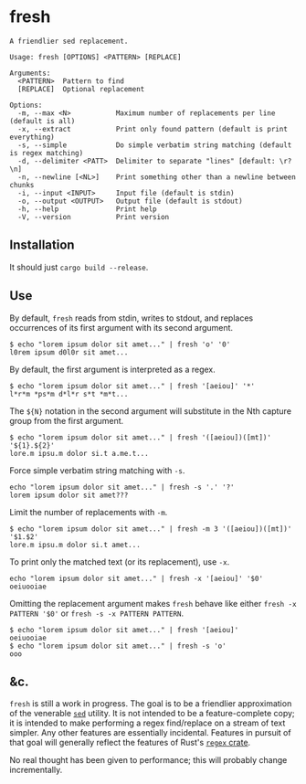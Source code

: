 # fresh

```text
A friendlier sed replacement.

Usage: fresh [OPTIONS] <PATTERN> [REPLACE]

Arguments:
  <PATTERN>  Pattern to find
  [REPLACE]  Optional replacement

Options:
  -m, --max <N>           Maximum number of replacements per line (default is all)
  -x, --extract           Print only found pattern (default is print everything)
  -s, --simple            Do simple verbatim string matching (default is regex matching)
  -d, --delimiter <PATT>  Delimiter to separate "lines" [default: \r?\n]
  -n, --newline [<NL>]    Print something other than a newline between chunks
  -i, --input <INPUT>     Input file (default is stdin)
  -o, --output <OUTPUT>   Output file (default is stdout)
  -h, --help              Print help
  -V, --version           Print version
```

## Installation

It should just `cargo build --release`.

## Use

By default, `fresh` reads from stdin, writes to stdout, and replaces occurrences
of its first argument with its second argument.

```text
$ echo "lorem ipsum dolor sit amet..." | fresh 'o' '0'
l0rem ipsum d0l0r sit amet...
````

By default, the first argument is interpreted as a regex.

```text
$ echo "lorem ipsum dolor sit amet..." | fresh '[aeiou]' '*'
l*r*m *ps*m d*l*r s*t *m*t...
```
The `${N}` notation in the second argument will substitute in the Nth
capture group from the first argument.

```text
$ echo "lorem ipsum dolor sit amet..." | fresh '([aeiou])([mt])' '${1}.${2}'
lore.m ipsu.m dolor si.t a.me.t...
```

Force simple verbatim string matching with `-s`.

```test
echo "lorem ipsum dolor sit amet..." | fresh -s '.' '?'
lorem ipsum dolor sit amet???
```

Limit the number of replacements with `-m`.

```text
$ echo "lorem ipsum dolor sit amet..." | fresh -m 3 '([aeiou])([mt])' '$1.$2'
lore.m ipsu.m dolor si.t amet...
```

To print only the matched text (or its replacement), use `-x`.

```text
echo "lorem ipsum dolor sit amet..." | fresh -x '[aeiou]' '$0'
oeiuooiae
```

Omitting the replacement argument makes `fresh` behave like either
`fresh -x PATTERN '$0'` or `fresh -s -x PATTERN PATTERN`.

```text
$ echo "lorem ipsum dolor sit amet..." | fresh '[aeiou]'
oeiuooiae
$ echo "lorem ipsum dolor sit amet..." | fresh -s 'o'
ooo
```
  
## &c.

`fresh` is still a work in progress. The goal is to be a friendlier
approximation of the venerable
[`sed`](https://www.gnu.org/software/sed/manual/sed.html) utility.
It is not intended to be a feature-complete copy; it is intended to make
performing a regex find/replace on a stream of text simpler. Any other
features are essentially incidental.  Features in pursuit of that goal
will generally reflect the features of Rust's
[`regex` crate](https://docs.rs/regex/latest/regex/).

No real thought has been given to performance; this will probably
change incrementally.
